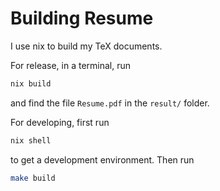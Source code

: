 # Building Resume

I use nix to build my TeX documents.

For release, in a terminal, run

```bash
nix build
```

and find the file `Resume.pdf` in the `result/` folder.

For developing, first run

```bash
nix shell
```

to get a development environment. Then run

```bash
make build
```

